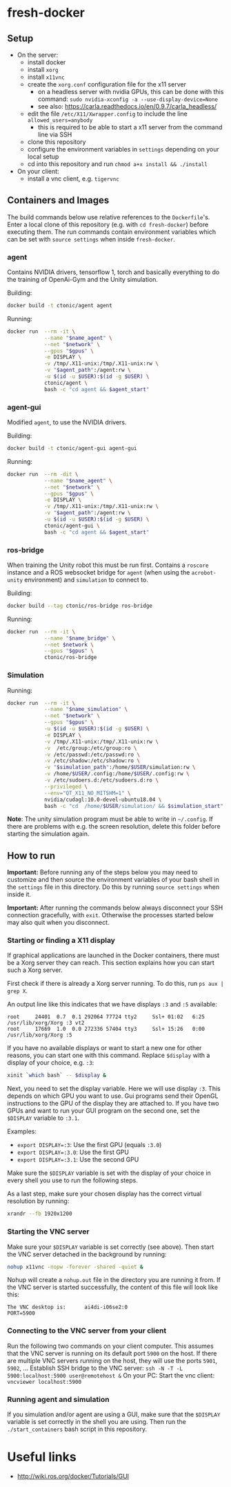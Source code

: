 # fresh-docker
## Setup
- On the server:
    - install docker
    - install `xorg`
    - install `x11vnc`
    - create the `xorg.conf` configuration file for the x11 server
        - on a headless server with nvidia GPUs, this can be done with this command: `sudo nvidia-xconfig -a --use-display-device=None`
        - see also: https://carla.readthedocs.io/en/0.9.7/carla_headless/
    - edit the file `/etc/X11/Xwrapper.config` to include the line `allowed_users=anybody`
        - this is required to be able to start a x11 server from the command line via SSH
    - clone this repository
    - configure the environment variables in `settings` depending on your local setup
    - cd into this repository and run `chmod a+x install && ./install`
- On your client:
    - install a vnc client, e.g. `tigervnc`

## Containers and Images
The build commands below use relative references to the `Dockerfile`'s.
Enter a local clone of this repository (e.g. with `cd fresh-docker`) before executing them.
The run commands contain environment variables which can be set with `source settings` when inside `fresh-docker`.

### agent
Contains NVIDIA drivers, tensorflow 1, torch and basically everything to do the training of OpenAi-Gym and the Unity simulation. 

Building:
```bash
docker build -t ctonic/agent agent
```

Running:
```bash
docker run  --rm -it \
            --name "$name_agent" \
            --net "$network" \
            --gpus "$gpus" \
            -e DISPLAY \
            -v /tmp/.X11-unix:/tmp/.X11-unix:rw \
            -v "$agent_path":/agent:rw \
            -u $(id -u $USER):$(id -g $USER) \
            ctonic/agent \
            bash -c "cd agent && $agent_start"
```

### agent-gui
Modified `agent`, to use the NVIDIA drivers.

Building:
```bash
docker build -t ctonic/agent-gui agent-gui
```

Running:
```bash
docker run  --rm -dit \
            --name "$name_agent" \
            --net "$network" \
            --gpus "$gpus" \
            -e DISPLAY \
            -v /tmp/.X11-unix:/tmp/.X11-unix:rw \
            -v "$agent_path":/agent:rw \
            -u $(id -u $USER):$(id -g $USER) \
            ctonic/agent-gui \
            bash -c "cd agent && $agent_start"
```

### ros-bridge
When training the Unity robot this must be run first.
Contains a `roscore` instance and a ROS websocket bridge for `agent` (when using the `acrobot-unity` environment) and `simulation` to connect to.

Building:
```bash
docker build --tag ctonic/ros-bridge ros-bridge
```

Running: 
```bash
docker run  --rm -it \
            --name "$name_bridge" \
            --net $network \
            --gpus "$gpus" \
            ctonic/ros-bridge
```

### Simulation
Running:
```bash
docker run  --rm -it \
            --name "$name_simulation" \
            --net "$network" \
            --gpus "$gpus" \
            -u $(id -u $USER):$(id -g $USER) \
            -e DISPLAY \
            -v /tmp/.X11-unix:/tmp/.X11-unix:rw \
            -v  /etc/group:/etc/group:ro \
            -v /etc/passwd:/etc/passwd:ro \
            -v /etc/shadow:/etc/shadow:ro \
            -v "$simulation_path":/home/$USER/simulation:rw \
            -v /home/$USER/.config:/home/$USER/.config:rw \
            -v /etc/sudoers.d:/etc/sudoers.d:ro \
            --privileged \
            --env="QT_X11_NO_MITSHM=1" \
            nvidia/cudagl:10.0-devel-ubuntu18.04 \
            bash -c "cd  /home/$USER/simulation/ && $simulation_start"
```

**Note**: The unity simulation program must be able to write in `~/.config`. If there are problems with e.g. the screen resolution, delete this folder before starting the simulation again.

## How to run
**Important:** Before running any of the steps below you may need to customize and then source the environment variables of your bash shell in the `settings` file in this directory. Do this by running `source settings` when inside it.

**Important:** After running the commands below always disconnect your SSH connection gracefully, with `exit`. Otherwise the processes started below may also quit when you disconnect.

### Starting or finding a X11 display
If graphical applications are launched in the Docker containers, there must be a Xorg server they can reach.
This section explains how you can start such a Xorg server.

First check if there is already a Xorg server running.
To do this, run `ps aux | grep X`.

An output line like this indicates that we have displays `:3` and `:5` available:
```
root     24401  0.7  0.1 292064 77724 tty2     Ssl+ 01:02   6:25 /usr/lib/xorg/Xorg :3 vt2
root     17669  1.0  0.0 272336 57404 tty3     Ssl+ 15:26   0:00 /usr/lib/xorg/Xorg :5
```

If you have no available displays or want to start a new one for other reasons,
you can start one with this command. Replace `$display` with a display of your choice, e.g. `:3`:
```bash
xinit `which bash` -- $display &
```

Next, you need to set the display variable.
Here we will use display `:3`.
This depends on which GPU you want to use.
Gui programs send their OpenGL instructions to the GPU of the display they are attached to.
If you have two GPUs and want to run your GUI program on the second one, set the `$DISPLAY` variable to `:3.1`.

Examples:
- `export DISPLAY=:3`: Use the first GPU (equals `:3.0`)
- `export DISPLAY=:3.0`: Use the first GPU
- `export DISPLAY=:3.1`: Use the second GPU

Make sure the `$DISPLAY` variable is set with the display of your choice in every shell you use to run the following steps.

As a last step, make sure your chosen display has the correct virtual resolution by running:
```bash
xrandr --fb 1920x1200
```

### Starting the VNC server
Make sure your `$DISPLAY` variable is set correctly (see above). 
Then start the VNC server detached in the background by running:
```bash
nohup x11vnc -nopw -forever -shared -quiet &
```

Nohup will create a `nohup.out` file in the directory you are running it from.
If the VNC server is started successfully, the content of this file will look like this:
```
The VNC desktop is:      ai4di-i06se2:0
PORT=5900
```

### Connecting to the VNC server from your client
Run the following two commands on your client computer.
This assumes that the VNC server is running on its default port `5900` on the host.
If there are multiple VNC servers running on the host, they will use the ports `5901`, `5902`, ...
Establish SSH bridge to the VNC server: `ssh -N -T -L 5900:localhost:5900 user@remotehost &`
On your PC: Start the vnc client: `vncviewer localhost:5900`

### Running agent and simulation
If you simulation and/or agent are using a GUI, make sure that the `$DISPLAY` variable is set correctly in the shell you are using.
Then run the `./start_containers` bash script in this repository. 

# Useful links
- http://wiki.ros.org/docker/Tutorials/GUI
